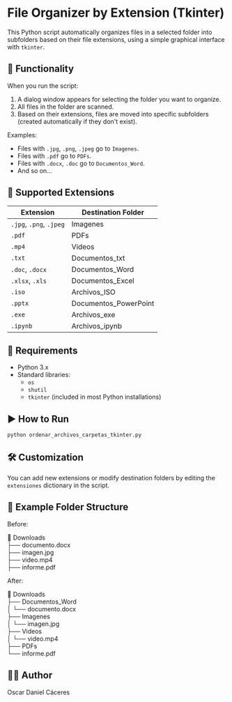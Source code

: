 # File Organizer by Extension (Tkinter)

This Python script automatically organizes files in a selected folder into subfolders based on their file extensions, using a simple graphical interface with `tkinter`.

## 📌 Functionality

When you run the script:

1. A dialog window appears for selecting the folder you want to organize.
2. All files in the folder are scanned.
3. Based on their extensions, files are moved into specific subfolders (created automatically if they don't exist).

Examples:
- Files with `.jpg`, `.png`, `.jpeg` go to `Imagenes`.
- Files with `.pdf` go to `PDFs`.
- Files with `.docx`, `.doc` go to `Documentos_Word`.
- And so on...

## 🧠 Supported Extensions

| Extension     | Destination Folder           |
|---------------|------------------------------|
| `.jpg`, `.png`, `.jpeg` | Imagenes              |
| `.pdf`        | PDFs                         |
| `.mp4`        | Videos                       |
| `.txt`        | Documentos_txt               |
| `.doc`, `.docx` | Documentos_Word            |
| `.xlsx`, `.xls` | Documentos_Excel           |
| `.iso`        | Archivos_ISO                 |
| `.pptx`       | Documentos_PowerPoint        |
| `.exe`        | Archivos_exe                 |
| `.ipynb`      | Archivos_ipynb               |

## 🚀 Requirements

- Python 3.x
- Standard libraries:
  - `os`
  - `shutil`
  - `tkinter` (included in most Python installations)

## ▶️ How to Run

```bash
python ordenar_archivos_carpetas_tkinter.py
```

## 🛠️ Customization

You can add new extensions or modify destination folders by editing the `extensiones` dictionary in the script.

## 📂 Example Folder Structure

Before:

📁 Downloads  
 ├── documento.docx  
 ├── imagen.jpg  
 ├── video.mp4  
 ├── informe.pdf  

After:

📁 Downloads  
 ├── Documentos_Word  
 │   └── documento.docx  
 ├── Imagenes  
 │   └── imagen.jpg  
 ├── Videos  
 │   └── video.mp4  
 ├── PDFs  
     └── informe.pdf  

## 🧑‍💻 Author

Oscar Daniel Cáceres
